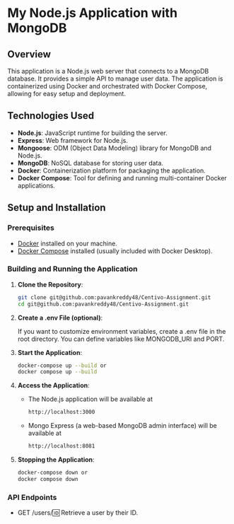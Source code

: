 # My Node.js Application with MongoDB

## Overview

This application is a Node.js web server that connects to a MongoDB database. It provides a simple API to manage user data. The application is containerized using Docker and orchestrated with Docker Compose, allowing for easy setup and deployment.

## Technologies Used

- **Node.js**: JavaScript runtime for building the server.
- **Express**: Web framework for Node.js.
- **Mongoose**: ODM (Object Data Modeling) library for MongoDB and Node.js.
- **MongoDB**: NoSQL database for storing user data.
- **Docker**: Containerization platform for packaging the application.
- **Docker Compose**: Tool for defining and running multi-container Docker applications.

## Setup and Installation

### Prerequisites

- [Docker](https://www.docker.com/get-started) installed on your machine.
- [Docker Compose](https://docs.docker.com/compose/install/) installed (usually included with Docker Desktop).

### Building and Running the Application

1. **Clone the Repository**:
   ```bash
   git clone git@github.com:pavankreddy48/Centivo-Assignment.git
   cd git@github.com:pavankreddy48/Centivo-Assignment.git
2. **Create a .env File (optional)**: 
   
   If you want to customize environment variables, create a .env file in the root directory. You can define variables like MONGODB_URI and PORT.
3. **Start the Application**:
    ```bash
   docker-compose up --build or
   docker compose up --build
4. **Access the Application**:
   - The Node.js application will be available at 
        ```bash
     http://localhost:3000
   - Mongo Express (a web-based MongoDB admin interface) will be available at
        ```bash
     http://localhost:8081
5. **Stopping the Application**:
   ```bash
   docker-compose down or
   docker compose down

### API Endpoints
- GET /users/:id: Retrieve a user by their ID.
